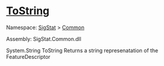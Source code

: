 # [ToString](./FeatureDescriptor-100663418.md)

Namespace: [SigStat]() > [Common](./../README.md)

Assembly: SigStat.Common.dll

System.String   ToString    Returns a string represenatation of the FeatureDescriptor
